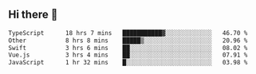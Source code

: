 ## Hi there 👋

<!--START_SECTION:waka-->

```txt
TypeScript      18 hrs 7 mins   ███████████▓░░░░░░░░░░░░░   46.70 %
Other           8 hrs 8 mins    █████▒░░░░░░░░░░░░░░░░░░░   20.96 %
Swift           3 hrs 6 mins    ██░░░░░░░░░░░░░░░░░░░░░░░   08.02 %
Vue.js          3 hrs 4 mins    ██░░░░░░░░░░░░░░░░░░░░░░░   07.91 %
JavaScript      1 hr 32 mins    █░░░░░░░░░░░░░░░░░░░░░░░░   03.98 %
```

<!--END_SECTION:waka-->
